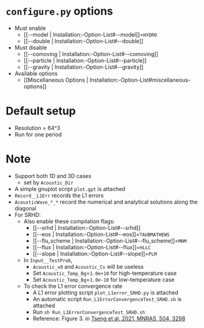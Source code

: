 # `configure.py` options
- Must enable
  - [[--model | Installation:-Option-List#--model]]=`HYDRO`
  - [[--double | Installation:-Option-List#--double]]
- Must disable
  - [[--comoving | Installation:-Option-List#--comoving]]
  - [[--particle | Installation:-Option-List#--particle]]
  - [[--gravity | Installation:-Option-List#--gravity]]
- Available options
  - [[Miscellaneous Options | Installation:-Option-List#miscellaneous-options]]


# Default setup
- Resolution = 64^3
- Run for one period


# Note
- Support both 1D and 3D cases
  - set by `Acoustic_Dir`
- A simple gnuplot script `plot.gpt` is attached
- `Record__L1Err` records the L1 errors
- `AcousticWave_*_*` record the numerical and analytical solutions along the diagonal
- For SRHD:
  - Also enable these compilation flags:
    - [[--srhd | Installation:-Option-List#--srhd]]
    - [[--eos | Installation:-Option-List#--eos]]=`TAUBMATHEWS`
    - [[--flu_scheme | Installation:-Option-List#--flu_scheme]]=`MHM`
    - [[--flux | Installation:-Option-List#--flux]]=`HLLC`
    - [[--slope | Installation:-Option-List#--slope]]=`PLM`
  - In `Input__TestProb`,
    - `Acoustic_v0` and `Acoustic_Cs` will be useless
    - Set `Acoustic_Temp_Bg`=`1.0e+10` for high-temperature case
    - Set `Acoustic_Temp_Bg`=`1.0e-10` for  low-temperature case
  - To check the L1 error convergence rate
    - A L1 error plotting script `plot_L1error_SRHD.py` is attached
    - An automatic script `Run_L1ErrorConvergenceTest_SRHD.sh` is attached
    - Run `sh Run_L1ErrorConvergenceTest_SRHD.sh`
    - Reference: Figure 3. in [Tseng et al. 2021, MNRAS, 504, 3298](https://doi.org/10.1093/mnras/stab1006)
